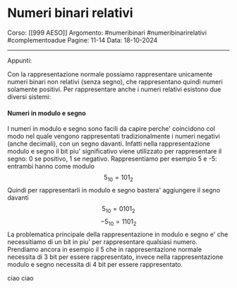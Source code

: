 # Numeri binari relativi

Corso: [[999 AESO]]
Argomento: #numeribinari #numeribinarirelativi #complementoadue
Pagine: 11-14
Data: 18-10-2024

---

Appunti: 

Con la rappresentazione normale possiamo rappresentare unicamente numeri binari non relativi (senza segno), che rappresentano quindi numeri solamente positivi. Per rappresentare anche i numeri relativi esistono due diversi sistemi:

#### Numeri in modulo e segno

I numeri in modulo e segno sono facili da capire perche' coincidono col modo nel quale vengono rappresentati tradizionalmente i numeri negativi (anche decimali), con un segno davanti. Infatti nella rappresentazione modulo e segno il bit piu' significativo viene utilizzato per rappresentare il segno: 0 se positivo, 1 se negativo. Rappresentiamo per esempio 5 e -5:
entrambi hanno come modulo
$$
5_{10} = 101_2
$$
Quindi per rappresentarli in modulo e segno bastera' aggiungere il segno davanti
$$
5_{10}=0101_2
$$
$$
-5_{10}=1101_2
$$
La problematica principale della rappresentazione in modulo e segno e' che necessitiamo di un bit in piu' per rappresentare qualsiasi numero. Prendiamo ancora in esempio il 5 che in rappresentazione normale necessita di 3 bit per essere rappresentato, invece nella rappresentazione modulo e segno necessita di 4 bit per essere rappresentato.

ciao ciao
